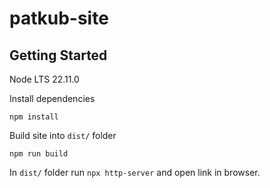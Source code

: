 # patkub-site

## Getting Started

Node LTS 22.11.0

Install dependencies
```
npm install
```

Build site into `dist/` folder
```
npm run build
```

In `dist/` folder run `npx http-server` and open link in browser.
